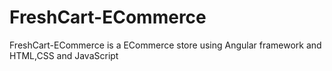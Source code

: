 # FreshCart-ECommerce
FreshCart-ECommerce is a ECommerce store using Angular framework and HTML,CSS and JavaScript
